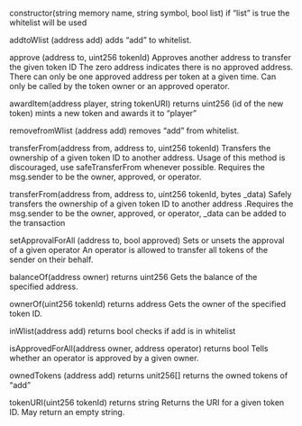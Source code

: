 constructor(string memory name, string symbol, bool list)
if “list” is true the whitelist will be used

addtoWlist (address add)
adds “add” to whitelist.

approve (address to, uint256 tokenId)
Approves another address to transfer the given token ID The zero address indicates there is no approved address. There can only be one approved address per token at a given time. Can only be called by the token owner or an approved operator.

awardItem(address player, string tokenURI) returns uint256 (id of the new token)
mints a new token and awards it to “player”

removefromWlist (address add)
removes “add” from whitelist.

transferFrom(address from, address to, uint256 tokenId)
Transfers the ownership of a given token ID to another address. Usage of this method is discouraged, use safeTransferFrom whenever possible. Requires the msg.sender to be the owner, approved, or operator.

transferFrom(address from, address to, uint256 tokenId, bytes _data)
Safely transfers the ownership of a given token ID to another address .Requires the msg.sender to be the owner, approved, or operator, _data can be added to the transaction 

setApprovalForAll (address to, bool approved)
Sets or unsets the approval of a given operator An operator is allowed to transfer all tokens of the sender on their behalf.

balanceOf(address owner)  returns uint256
Gets the balance of the specified address.

ownerOf(uint256 tokenId)   returns address
Gets the owner of the specified token ID.

inWlist(address add) returns bool
checks if add is in whitelist

isApprovedForAll(address owner, address operator) returns bool
Tells whether an operator is approved by a given owner.

ownedTokens (address add) returns unit256[]
returns the owned tokens of “add”

tokenURI(uint256 tokenId) returns string
Returns the URI for a given token ID. May return an empty string.



